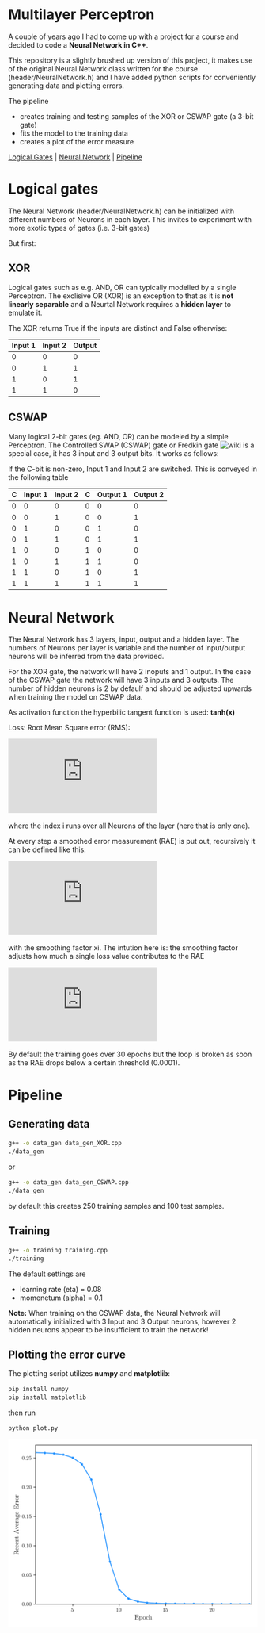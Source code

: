 
# Multilayer Perceptron

A couple of years ago I had to come up with a project for a course and decided to code a **Neural Network in C++**.

This repository is a slightly brushed up version of this project, it makes use of the original Neural Network class written for the course (header/NeuralNetwork.h) and I have added python scripts for conveniently generating data and plotting errors.

The pipeline 
 - creates training and testing samples of the XOR or CSWAP gate (a 3-bit gate)
 - fits the model to the training data 
 - creates a plot of the error measure

[Logical Gates](#LogicalGates) | [Neural Network](#NeuralNetwork) | [Pipeline](#Pipeline)


# Logical gates
The Neural Network (header/NeuralNetwork.h) can be initialized with different numbers of Neurons in each layer. This invites to experiment with more exotic types of gates (i.e. 3-bit gates)

But first:
## XOR
Logical gates such as e.g. AND, OR can typically modelled by a single Perceptron. The exclisive OR (XOR) is an exception to that as it is **not linearly separable** and a Neurtal Network requires a **hidden layer** to emulate it.

The XOR returns True if the inputs are distinct and False otherwise:

 Input 1      |  Input 2      | Output
------------- | ------------- | ------------
 0            | 0             | 0           
 0            | 1             | 1                      
 1            | 0             | 1           
 1            | 1             | 0           

## CSWAP
Many logical 2-bit gates (eg. AND, OR) can be modeled by a simple Perceptron. The Controlled SWAP (CSWAP) gate or Fredkin gate ![wiki](https://en.wikipedia.org/wiki/Fredkin_gate) is a special case, it has 3 input and 3 output bits. It works as follows:

If the C-bit is non-zero, Input 1 and Input 2 are switched. This is conveyed in the following table

 C            |  Input 1      | Input 2      | C            | Output 1     | Output 2     
------------- | ------------- | ------------ | ------------ | ------------ | -------------
 0            | 0             | 0            | 0            | 0            | 0
 0            | 0             | 1            | 0            | 0            | 1
 0            | 1             | 0            | 0            | 1            | 0
 0            | 1             | 1            | 0            | 1            | 1
 1            | 0             | 0            | 1            | 0            | 0
 1            | 0             | 1            | 1            | 1            | 0
 1            | 1             | 0            | 1            | 0            | 1
 1            | 1             | 1            | 1            | 1            | 1


# Neural Network

The Neural Network has 3 layers, input, output and a hidden layer. The numbers of Neurons per layer is variable and the number of input/output neurons will be inferred from the data provided. 

For the XOR gate, the network will have 2 inoputs and 1 output. In the case of the CSWAP gate the network will have 3 inputs and 3 outputs. The number of hidden neurons is 2 by defaulf and should be adjusted upwards when training the model on CSWAP data.

As activation function the hyperbilic tangent function is used: **tanh(x)**

Loss: Root Mean Square error (RMS):

![equ](https://latex.codecogs.com/gif.latex?%5Ctext%7BRMS%7D%20%3D%20%5Csqrt%7B%5Cfrac%201N%5Csum_%7Bi%3D0%7D%5EN%20%28%5Cmathrm%7Btext%7D%20-%20%5Ctext%7Bprediction%7D%29%5E2%7D)

where the index i runs over all Neurons of the layer (here that is only one).

At every step a smoothed error measurement (RAE) is put out, recursively it can be defined like this:

![equ](https://latex.codecogs.com/gif.latex?%5Cmathrm%7BRAE%7D%20%5Clongrightarrow%20%5Cfrac%7B%5Cxi%5Ccdot%20%5Cmathrm%7BRAE%7D%20&plus;%20%5Cmathrm%7Bloss%7D%7D%7B1&plus;%5Cxi%7D)

with the smoothing factor xi. The intution here is: the smoothing factor adjusts how much a single loss value contributes to the RAE

![equ](https://latex.codecogs.com/gif.latex?%5Cmathrm%7BRAE%7D%20%5Clongrightarrow%20%5Cmathrm%7BRAE%7D%20&plus;%20%5Cmathrm%7Bloss%7D/%5Cxi%5Cquad%20%28%5Cmathrm%7Bapproximately%7D%29)

By default the training goes over 30 epochs but the loop is broken as soon as the RAE drops below a certain threshold (0.0001).


<!-- ############################################################################################ -->

# Pipeline

## Generating data

```bash
g++ -o data_gen data_gen_XOR.cpp
./data_gen
```
or
```bash
g++ -o data_gen data_gen_CSWAP.cpp
./data_gen
```
by default this creates 250 training samples and 100 test samples.


## Training
```bash
g++ -o training training.cpp
./training
```
The default settings are
 - learning rate (eta) = 0.08
 - momenetum (alpha) = 0.1

**Note:** When training on the CSWAP data, the Neural Network will automatically initialized with 3 Input and 3 Output neurons, however 2 hidden neurons appear to be insufficient to train the network!

## Plotting the error curve
The plotting script utilizes **numpy** and **matplotlib**:

```bash
pip install numpy
pip install matplotlib
```
then run
```bash
python plot.py 
```

![Image of RAE plot](https://raw.githubusercontent.com/leoth-91/multilayerXOR/master/error.png)








